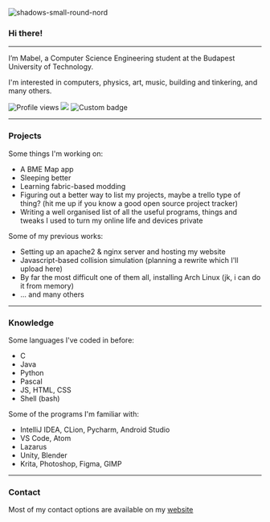 ![shadows-small-round-nord](https://user-images.githubusercontent.com/45290377/135819636-d5a92c37-6d04-470d-993f-3de0fdc53b0e.png)
### Hi there! 

---

I’m Mabel, a Computer Science Engineering student at the Budapest University of Technology.

I'm interested in computers, physics, art, music, building and tinkering, and many others.

![Profile views](https://gpvc.arturio.dev/csumpasd)  <img src="https://img.shields.io/github/followers/csumpasd?label=Follows" style=" float:left, margin-right:10px" /> ![Custom badge](https://img.shields.io/endpoint?url=https%3A%2F%2Fpronoundb.org%2Fshields%2F61585acc970bc55994ad0071)

---

### Projects

Some things I'm working on:
* A BME Map app
* Sleeping better
* Learning fabric-based modding
* Figuring out a better way to list my projects, maybe a trello type of thing? (hit me up if you know a good open source project tracker)
* Writing a well organised list of all the useful programs, things and tweaks I used to turn my online life and devices private

Some of my previous works:
* Setting up an apache2 & nginx server and hosting my website
* Javascript-based collision simulation (planning a rewrite which I'll upload here)
* By far the most difficult one of them all, installing Arch Linux (jk, i can do it from memory)
* ... and many others
---

### Knowledge

Some languages I've coded in before:
* C
* Java
* Python
* Pascal
* JS, HTML, CSS
* Shell (bash)

Some of the programs I'm familiar with:
* IntelliJ IDEA, CLion, Pycharm, Android Studio
* VS Code, Atom
* Lazarus
* Unity, Blender
* Krita, Photoshop, Figma, GIMP
---

### Contact

Most of my contact options are available on my [website](https://csutora.com)
